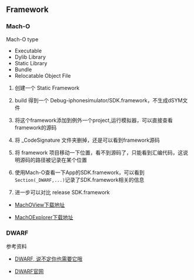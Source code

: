 ## Framework

### Mach-O

Mach-O type

* Executable
* Dylib Library
* Static Library
* Bundle
* Relocatable Object File

1. 创建一个 Static Framework 
2. build 得到一个 Debug-iphonesimulator/SDK.framework，不生成dSYM文件
3. 将这个framework添加到例外一个project,运行模拟器，可以直接查看framework的源码
4. 将 _CodeSignature 文件夹删掉，还是可以看到framework源码
5. 将 framework 项目移动一下位置，看不到源码了，只能看到汇编代码，这说明源码的路径被记录在某个位置
6. 使用Mach-O查看一下App的SDK.framework，可以看到 `Section(_DWARF,...)`记录了SDK.framework相关的信息

7. 进一步可以对比 release SDK.framework

* [MachOView下载地址](http://sourceforge.net/projects/machoview/)

* [MachOExplorer下载地址](https://github.com/everettjf/MachOExplorer)

### DWARF 

参考资料 

* [DWARF, 说不定你也需要它哦](https://blog.csdn.net/chenyijun/article/details/85284867)

* [DWARF官网](http://www.dwarfstd.org/)

